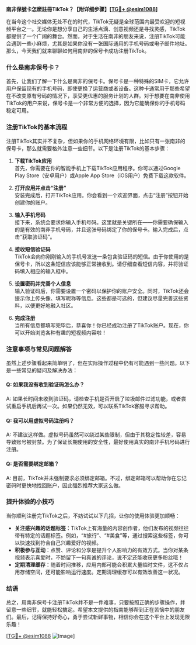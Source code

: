 **南非保號卡怎麽註冊TikTok？【附详细步骤】[[TG💪+ @esim1088](https://t.me/s/esim1088)]**

在当今这个社交媒体无处不在的时代，TikTok无疑是全球范围内最受欢迎的短视频平台之一。无论你是想分享自己的生活点滴、创意视频还是寻找灵感，TikTok都提供了一个广阔的舞台。然而，对于生活在南非的朋友来说，注册TikTok可能会遇到一些小麻烦，尤其是如果你没有一张国际通用的手机号码或电子邮件地址。那么，今天我们就来聊聊如何用南非的保号卡成功注册TikTok。

### 什么是南非保号卡？

首先，让我们了解一下什么是南非的保号卡。保号卡是一种特殊的SIM卡，它允许用户保留现有的手机号码，即使更换了运营商或者设备。这种卡通常用于那些希望在不改变原有号码的情况下，享受更优惠的服务计划的人群。对于想要在南非使用TikTok的用户来说，保号卡是一个非常方便的选择，因为它能确保你的手机号码稳定可用。

### 注册TikTok的基本流程

注册TikTok其实并不复杂，但如果你的手机网络环境有限，比如只有一张南非的保号卡，那么就需要格外注意一些细节。以下是注册TikTok的基本步骤：

1. **下载TikTok应用**  
   首先，你需要在你的智能手机上下载TikTok应用程序。你可以通过Google Play Store（安卓用户）或Apple App Store（iOS用户）免费下载这款软件。

2. **打开应用并点击“注册”**  
   安装完成后，打开TikTok应用。你会看到一个欢迎界面，点击“注册”按钮开始创建你的账户。

3. **输入手机号码**  
   接下来，系统会要求你输入手机号码。这里就是关键所在——你需要确保输入的是有效的南非手机号码，并且这张号码绑定了你的保号卡。输入完成后，点击“获取验证码”。

4. **接收短信验证码**  
   TikTok会向你刚刚输入的手机号发送一条包含验证码的短信。由于你使用的是保号卡，所以这条短信应该能够正常接收到。请仔细查看短信内容，并将验证码填入相应的输入框中。

5. **设置密码并完善个人信息**  
   输入验证码后，你需要设置一个密码以保护你的账户安全。同时，TikTok还会提示你上传头像、填写昵称等信息。这些都是可选的，但建议尽量完善这些资料，以便更好地融入社区。

6. **完成注册**  
   当所有信息都填写完毕后，恭喜你！你已经成功注册了TikTok账户。现在，你可以开始浏览各种有趣的短视频内容啦！

### 注意事项与常见问题解答

虽然上述步骤看起来简单明了，但在实际操作过程中仍有可能遇到一些问题。以下是一些常见的疑问及解决办法：

#### Q: 如果我没有收到验证码怎么办？
A: 如果长时间未收到验证码，请检查手机是否开启了垃圾邮件过滤功能，或者尝试重启手机后再试一次。如果仍然无效，可以联系TikTok客服寻求帮助。

#### Q: 我可以用虚拟号码注册吗？
A: 不建议这样做。虚拟号码虽然可以绕过某些限制，但由于其稳定性较差，容易导致账号被封禁。为了保证长期使用的安全性，最好使用真实的南非手机号码进行注册。

#### Q: 是否需要绑定邮箱？
A: 目前，TikTok并未强制要求必须绑定邮箱。不过，绑定邮箱可以帮助你在忘记密码时更快地找回账户，因此强烈推荐大家这么做。

### 提升体验的小技巧

当你顺利注册完TikTok之后，不妨试试以下几招，让你的使用体验更加顺畅：

- **关注感兴趣的话题标签**：TikTok上有海量的内容创作者，他们发布的视频往往带有特定的话题标签。例如，“#旅行”、“#美食”等，通过搜索这些标签，你可以快速找到符合自己兴趣爱好的视频。
- **积极参与互动**：点赞、评论和分享是提升个人影响力的有效方式。当你对某条视频表示喜爱时，不妨留下一句真诚的评论，说不定还能收获更多粉丝哦！
- **定期清理缓存**：随着时间推移，应用内部可能会积累大量临时文件，这不仅占用存储空间，还可能影响运行速度。定期清理缓存可以有效改善这一状况。

### 结语

总之，用南非保号卡注册TikTok并不是一件难事，只要按照正确的步骤操作，并留意一些细节，就能轻松搞定。希望本文提供的指南能够帮到正在苦恼中的朋友们。最后，记得保持好奇心，勇于尝试新鲜事物，相信你会在这个平台上发现无限乐趣！

[[TG💪+ @esim1088](https://t.me/s/esim1088) ![Image](https://i.postimg.cc/4NQfJmqS/Snipaste-2025-05-13-00-14-12.png)]